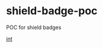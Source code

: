 # shield-badge-poc
POC for shield badges

[int](https://img.shields.io/badge/dynamic/yaml?color=lightgrey&label=int&query=int&url=https%3A%2F%2Fraw.githubusercontent.com%2Fzenyui%2Fshield-badge-poc%2Fmaster%2Fsome-service.yml)
